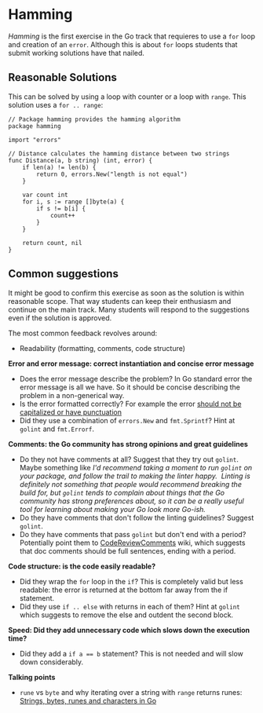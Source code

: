 # Hamming

_Hamming_ is the first exercise in the Go track that requieres to use a `for` loop and creation of an `error`.
Although this is about `for` loops students that submit working solutions have that nailed.

## Reasonable Solutions

This can be solved by using a loop with counter or a loop with `range`. This solution uses a `for .. range`:

```
// Package hamming provides the hamming algorithm
package hamming

import "errors"

// Distance calculates the hamming distance between two strings
func Distance(a, b string) (int, error) {
	if len(a) != len(b) {
		return 0, errors.New("length is not equal")
	}

	var count int
	for i, s := range []byte(a) {
		if s != b[i] {
			count++
		}
	}

	return count, nil
}
```

## Common suggestions

It might be good to confirm this exercise as soon as the solution is within reasonable scope. That way 
students can keep their enthusiasm and continue on the main track. Many students will respond to the
suggestions even if the solution is approved.

The most common feedback revolves around:

* Readability (formatting, comments, code structure)

**Error and error message: correct instantiation and concise error message**
* Does the error message describe the problem? In Go standard error the error message is all we have. So it should be concise describing the problem in a non-generical way.
* Is the error formatted correctly? For example the error [should not be capitalized or have punctuation](https://github.com/golang/go/wiki/CodeReviewComments#error-strings)
* Did they use a combination of `errors.New` and `fmt.Sprintf`? Hint at `golint` and `fmt.Errorf`.

**Comments: the Go community has strong opinions and great guidelines**
* Do they not have comments at all? Suggest that they try out `golint`. Maybe something like _I'd recommend taking a moment to run `golint` on your package, and follow the trail to making the linter happy.  Linting is definitely not something that people would recommend breaking the build for, but `golint` tends to complain about things that the Go community has strong preferences about, so it can be a really useful tool for learning about making your Go look more Go-ish._
* Do they have comments that don't follow the linting guidelines? Suggest `golint`.
* Do they have comments that pass `golint` but don't end with a period? Potentially point them to [CodeReviewComments](https://github.com/golang/go/wiki/CodeReviewComments#comment-sentences) wiki, which suggests that doc comments should be full sentences, ending with a period.

**Code structure: is the code easily readable?**
* Did they wrap the `for` loop in the `if`? This is completely valid but less readable: the error is returned at the bottom far away from the if statement.
* Did they use `if .. else` with returns in each of them? Hint at `golint` which suggests to remove the else and outdent the second block.

**Speed: Did they add unnecessary code which slows down the execution time?**
* Did they add a `if a == b` statement? This is not needed and will slow down considerably.

**Talking points**
* `rune` vs `byte` and why iterating over a string with `range` returns runes: [Strings, bytes, runes and characters in Go](https://blog.golang.org/strings)

